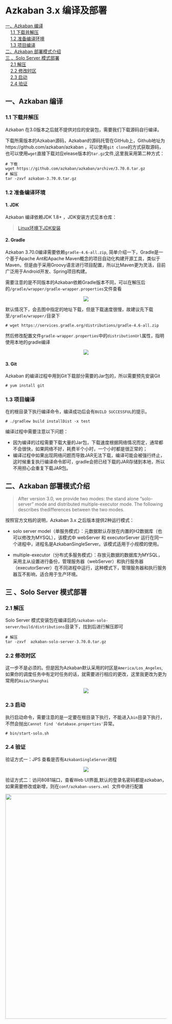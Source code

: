 # Azkaban 3.x 编译及部署

<nav>
<a href="#一Azkaban-编译">一、Azkaban 编译</a><br/>
&nbsp;&nbsp;&nbsp;&nbsp;<a href="#11-下载并解压">1.1 下载并解压</a><br/>
&nbsp;&nbsp;&nbsp;&nbsp;<a href="#12-准备编译环境">1.2 准备编译环境</a><br/>
&nbsp;&nbsp;&nbsp;&nbsp;<a href="#13-项目编译">1.3 项目编译</a><br/>
<a href="#二Azkaban-部署模式介绍">二、Azkaban 部署模式介绍</a><br/>
<a href="#三-Solo-Server-模式部署">三 、Solo Server 模式部署</a><br/>
&nbsp;&nbsp;&nbsp;&nbsp;<a href="#21--解压">2.1  解压</a><br/>
&nbsp;&nbsp;&nbsp;&nbsp;<a href="#22-修改时区">2.2 修改时区</a><br/>
&nbsp;&nbsp;&nbsp;&nbsp;<a href="#23-启动">2.3 启动</a><br/>
&nbsp;&nbsp;&nbsp;&nbsp;<a href="#24-验证">2.4 验证</a><br/>
</nav>


## 一、Azkaban 编译

### 1.1 下载并解压

Azkaban 在3.0版本之后就不提供对应的安装包，需要我们下载源码自行编译。

下载所需版本的Azkaban源码，Azkaban的源码托管在GitHub上，Github地址为https://github.com/azkaban/azkaban ，可以使用`git clone`的方式获取源码，也可以使用`wget`直接下载对应elease版本的`tar.gz`文件,这里我采用第二种方式：

```shell
# 下载
wget https://github.com/azkaban/azkaban/archive/3.70.0.tar.gz
# 解压
tar -zxvf azkaban-3.70.0.tar.gz
```

### 1.2 准备编译环境

#### 1. JDK

Azkaban 编译依赖JDK 1.8+ ，JDK安装方式见本仓库：

> [Linux环境下JDK安装](https://github.com/heibaiying/BigData-Notes/blob/master/notes/installation/Linux下JDK安装.md)

#### 2. Gradle

Azkaban 3.70.0编译需要依赖`gradle-4.6-all.zip`, 简单介绍一下，Gradle是一个基于Apache Ant和Apache Maven概念的项目自动化构建开源工具，类似于Maven，但是由于采用Groovy语言进行项目配置，所以比Maven更为灵活，目前广泛用于Android开发、Spring项目构建。

需要注意的是不同版本的Azkaban依赖Gradle版本不同，可以在解压后的`/gradle/wrapper/gradle-wrapper.properties`文件查看

<div align="center"> <img  src="https://github.com/heibaiying/BigData-Notes/blob/master/pictures/azkaban-gradle-wrapper.png"/> </div>

默认情况下，会去图中指定的地址下载，但是下载速度很慢，故建议先下载至`/gradle/wrapper/`目录下

```shell
# wget https://services.gradle.org/distributions/gradle-4.6-all.zip
```

然后修改配置文件`gradle-wrapper.properties`中的`distributionUrl`属性，指明使用本地的gradle编译

<div align="center"> <img  src="https://github.com/heibaiying/BigData-Notes/blob/master/pictures/azkaban-gradle-wrapper-2.png"/> </div>

#### 3. Git

Azkaban 的编译过程中用到Git下载部分需要的Jar包的，所以需要预先安装Git

```shell
# yum install git
```

### 1.3 项目编译

在的根目录下执行编译命令，编译成功后会有`BUILD SUCCESSFUL`的提示。

```shell
# ./gradlew build installDist -x test
```

编译过程中需要注意以下问题：

+ 因为编译的过程需要下载大量的Jar包，下载速度根据网络情况而定，通常都不会很快，如果网络不好，耗费半个小时，一个小时都是很正常的；
+ 编译过程中如果出现网络问题而导致JAR无法下载，编译可能会被强行终止，这时候重复执行编译命令即可，gradle会把已经下载的JAR存储到本地，所以不用担心会重复下载JAR包。



## 二、Azkaban 部署模式介绍

>After version 3.0, we provide two modes: the stand alone “solo-server” mode and distributed multiple-executor mode. The following describes thedifferences between the two modes.

按照官方文档的说明，Azkaban 3.x 之后版本提供2种运行模式：

+ solo server model（单服务模式）：元数据默认存放在内置的H2数据库（也可以修改为MYSQL），该模式中 webServer 和 executorServer 运行在同一个进程中，进程名是AzkabanSingleServer。该模式适用于小规模的使用。

+ multiple-executor（分布式多服务模式）：存放元数据的数据库为MYSQL，采用主从设置进行备份，管理服务器（webServer）和执行服务器（executorServer）在不同进程中运行，这种模式下，管理服务器和执行服务器互不影响，适合用于生产环境。



## 三 、Solo Server 模式部署

### 2.1  解压

Solo Server 模式安装包在编译后的`/azkaban-solo-server/build/distributions`目录下，找到后进行解压即可

```shell
# 解压
tar -zxvf  azkaban-solo-server-3.70.0.tar.gz
```

### 2.2 修改时区

这一步不是必须的。但是因为Azkaban默认采用的时区是`America/Los_Angeles`,如果你的调度任务中有定时任务的话，就需要进行相应的更改，这里我更改为更为常用的`Asia/Shanghai`

<div align="center"> <img  src="https://github.com/heibaiying/BigData-Notes/blob/master/pictures/azkaban-setting.png"/> </div>

### 2.3 启动

执行启动命令，需要注意的是一定要在根目录下执行，不能进入`bin`目录下执行，不然会抛出`Cannot find 'database.properties'`异常。

```shell
# bin/start-solo.sh
```

### 2.4 验证

验证方式一：JPS 查看是否有`AzkabanSingleServer`进程

<div align="center"> <img  src="https://github.com/heibaiying/BigData-Notes/blob/master/pictures/akaban-jps.png"/> </div>

验证方式二：访问8081端口，查看Web UI界面,默认的登录名密码都是azkaban，如果需要修改或新增，则在`conf/azkaban-users.xml `文件中进行配置

<div align="center"> <img width="700px" src="https://github.com/heibaiying/BigData-Notes/blob/master/pictures/azkaban-web-ui.png"/> </div>



